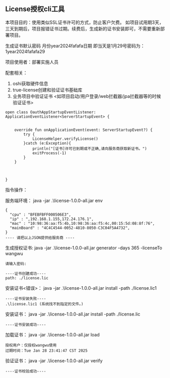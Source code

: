 ## License授权cli工具

本项目目的：使用类似SSL证书许可的方式，防止客户欠费。
如项目试用期3天，三天到期后，项目报错证书过期。续费后，生成新的证书安装即可，不需要重新部署项目。

生成证书默认密码  月份year2024fafafa日期   即当天是1月29号密码为：1year2024fafafa29

项目使用者：部署实施人员

配套相关：

1. oshi获取硬件信息
2. true-license创建和验证证书基础库
3. 业务项目中验证证书 <如项目启动/用户登录/web拦截器/jpa拦截器等的时候验证证书>
````
open class OauthAppStartupEventListener: ApplicationEventListener<ServerStartupEvent> {


    override fun onApplicationEvent(event: ServerStartupEvent?) {
        try {
            LicenseHelper.verifyLicense()
        }catch (e:Exception){
            println("[证书]许可已到期或不正确,请向服务商获取新证书。")
            exitProcess(-1)
        }
    }



}
````
指令操作：

服务端环境：
java -jar .\license-1.0.0-all.jar env

````
{
  "cpu" : "BFEBFBFF000506E3",
  "ip" : ",192.168.1.155,172.24.176.1",
  "mac" : "10:98:36:aa:f5:4b,10:98:36:aa:f5:4c,00:15:5d:08:8f:76",
  "mainBoard" : "4C4C4544-0052-4810-8050-C3C04F5A4732",
}
---- 请把以上JSON提供给服务商 ----

````
生成授权证书:
java -jar .\license-1.0.0-all.jar generator -days 365 -licenseTo wangwu

````
请输入密码: 

----证书创建成功----
path: ./license.lic
````
安装证书<错误>：
java -jar .\license-1.0.0-all.jar install -path ./license.lic1
````
----证书安装失败----
.\license.lic1 (系统找不到指定的文件。)
````
安装证书：
java -jar .\license-1.0.0-all.jar install -path ./license.lic
````
----证书安装成功----
````
加载证书：
java -jar .\license-1.0.0-all.jar load 
````
授权用户：仅授权wangwu使用
过期时间：Tue Jan 28 23:41:47 CST 2025
````

验证证书：
java -jar .\license-1.0.0-all.jar verify

````
----证书校验成功----
````


